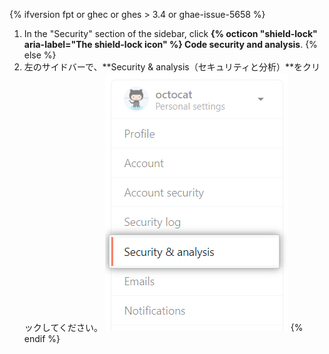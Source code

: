 {% ifversion fpt or ghec or ghes > 3.4 or ghae-issue-5658 %}
1. In the "Security" section of the sidebar, click **{% octicon "shield-lock" aria-label="The shield-lock icon" %} Code security and analysis**.
{% else %}
1. 左のサイドバーで、**Security & analysis（セキュリティと分析）**をクリックしてください。 ![セキュリティと分析の設定](/assets/images/help/settings/settings-sidebar-security-analysis.png)
{% endif %}
